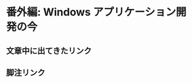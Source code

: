 # 番外編: Windows アプリケーション開発の今
## 文章中に出てきたリンク
<!--
 * Azure OpenAIサービスの透明性ノート<br>
   https://learn.microsoft.com/en-us/legal/cognitive-services/openai/transparency-note
-->


## 脚注リンク
<!--
- *1 https://qiita.com/lazy-kz/items/32e8e7c86bdce67beb48
-->
